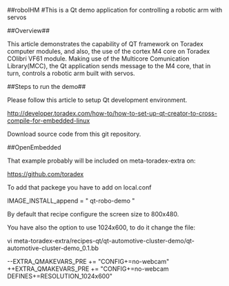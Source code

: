##roboIHM
#This is a Qt demo application for controlling a robotic arm with servos

##Overview##

This article demonstrates the capability of QT framework on Toradex computer modules, and also, the use of the cortex M4 core on Toradex COlibri VF61 module. Making use of the Multicore Comunication Library(MCC), the Qt application sends message to the M4 core, that in turn, controls a robotic arm built with servos.    

##Steps to run the demo##

Please follow this article to setup Qt development environment.

http://developer.toradex.com/how-to/how-to-set-up-qt-creator-to-cross-compile-for-embedded-linux

Download source code from this git repository.

##OpenEmbedded

That example probably will be included on meta-toradex-extra on:

https://github.com/toradex

To add that packege you have to add on local.conf

IMAGE_INSTALL_append = " qt-robo-demo "

By default that recipe configure the screen size to 800x480.

You have also the option to use 1024x600, to do it change the file:

vi meta-toradex-extra/recipes-qt/qt-automotive-cluster-demo/qt-automotive-cluster-demo_0.1.bb

--EXTRA_QMAKEVARS_PRE += "CONFIG+=no-webcam"  
++EXTRA_QMAKEVARS_PRE += "CONFIG+=no-webcam DEFINES+=RESOLUTION_1024x600"
